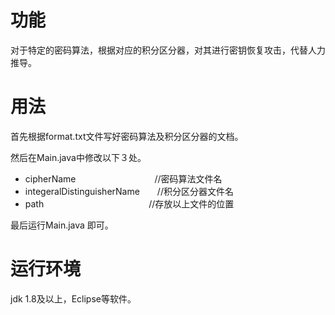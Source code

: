 # 功能
对于特定的密码算法，根据对应的积分区分器，对其进行密钥恢复攻击，代替人力推导。
# 用法
首先根据format.txt文件写好密码算法及积分区分器的文档。

然后在Main.java中修改以下３处。
- cipherName&emsp;&emsp;&emsp;&emsp;&emsp;&emsp;&emsp;&emsp;&emsp;//密码算法文件名
- integeralDistinguisherName&emsp;&emsp;//积分区分器文件名
- path&emsp;&emsp;&emsp;&emsp;&emsp;&emsp;&emsp;&emsp;&emsp;&emsp;&emsp;&emsp;//存放以上文件的位置

最后运行Main.java 即可。
# 运行环境
jdk 1.8及以上，Eclipse等软件。
